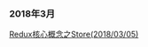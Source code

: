 ### 2018年3月
[Redux核心概念之Store(2018/03/05)](https://github.com/xiongchen2012/blog_md/blob/master/redux-core-concept-store.md)
